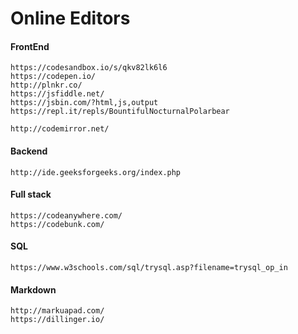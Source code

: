 # Online Editors

#### FrontEnd

```
https://codesandbox.io/s/qkv82lk6l6
https://codepen.io/
http://plnkr.co/
https://jsfiddle.net/
https://jsbin.com/?html,js,output
https://repl.it/repls/BountifulNocturnalPolarbear

http://codemirror.net/
```

#### Backend

```
http://ide.geeksforgeeks.org/index.php
```

#### Full stack

```
https://codeanywhere.com/
https://codebunk.com/
```

#### SQL

```
https://www.w3schools.com/sql/trysql.asp?filename=trysql_op_in
```

#### Markdown

```
http://markuapad.com/
https://dillinger.io/
```



